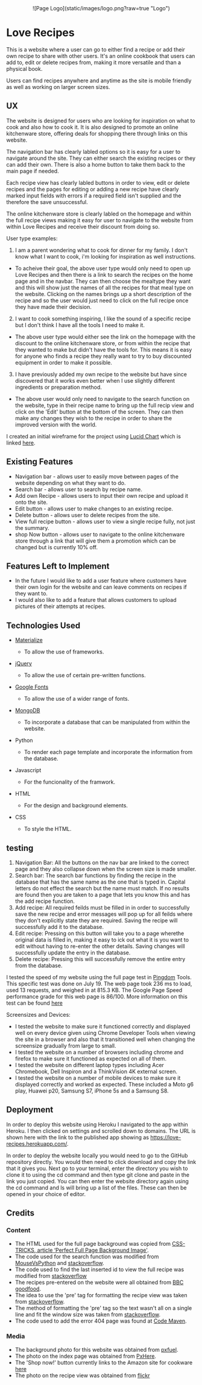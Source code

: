 <div align="center">![Page Logo](static/images/logo.png?raw=true "Logo")</div>

# Love Recipes

This is a website where a user can go to either find a recipe or add their own recipe to share with other users. It's an online cookbook that users can add to, edit or delete recipes from, making it more versatile and than a physical book.

Users can find recipes anywhere and anytime as the site is mobile friendly as well as working on larger screen sizes.

## UX

The website is designed for users who are looking for inspiration on what to cook and also how to cook it. It is also designed to promote an online kitchenware store, offering deals for shopping there through links on this website.

The navigation bar has clearly labled options so it is easy for a user to navigate around the site. They can either search the existing recipes or they can add their own. There is also a home button to take them back to the main page if needed.

Each recipe view has clearly labled buttons in order to view, edit or delete recipes and the pages for editing or adding a new recipe have clearly marked input fields with errors if a required field isn't supplied and the therefore the save unsuccessful. 

The online kitchenware store is clearly labled on the homepage and within the full recipe views making it easy for user to navigate to the website from within Love Recipes and receive their discount from doing so.

User type examples:

1. I am a parent wondering what to cook for dinner for my family. I don't know what I want to cook, i'm looking for inspiration as well instructions.

- To acheive their goal, the above user type would only need to open up Love Recipes and then there is a link to search the recipes on the home page and in the navbar. They can then choose the mealtype they want and this will show just the names of all the recipes for that meal type on the website. Clicking on the names brings up a short description of the recipe and so the user would just need to click on the full recipe once they have made their decision. 

2. I want to cook something inspiring, I like the sound of a specific recipe but I don't think I have all the tools I need to make it. 

- The above user type would either see the link on the homepage with the discount to the online kitchenware store, or from within the recipe that they wanted to make but didn't have the tools for. This means it is easy for anyone who finds a recipe they really want to try to buy discounted equipment in order to make it possible.

3. I have previously added my own recipe to the website but have since discovered that it works even better when I use slightly different ingredients or preparation method.

- The above user would only need to navigate to the search function on the website, type in their recipe name to bring up the full recip view and click on the 'Edit' button at the bottom of the screen. They can then make any changes they wish to the recipe in order to share the improved version with the world.

I created an initial wireframe for the project using [Lucid Chart](https://www.lucidchart.com/pages/home) which is linked [here](static/images/online_cookbook.pdf).

## Existing Features

- Navigation bar - allows user to easily move between pages of the website depending on what they want to do.
- Search bar - allows user to search by recipe name.
- Add own Recipe - allows users to input their own recipe and upload it onto the site.
- Edit button - allows user to make changes to an existing recipe.
- Delete button - allows user to delete recipes from the site. 
- View full recipe button - allows user to view a single recipe fully, not just the summary.
- shop Now button - allows user to navigate to the online kitchenware store through a link that will give them a promotion which can be changed but is currently 10% off.

## Features Left to Implement

- In the future I would like to add a user feature where customers have their own login for the website and can leave comments on recipes if they want to.
- I would also like to add a feature that allows customers to upload pictures of their attempts at recipes.

## Technologies Used

- [Materialize](https://materializecss.com/)
    - To allow the use of frameworks.

- [jQuery](https://jquery.com/)
    - To allow the use of certain pre-written functions.

- [Google Fonts](https://fonts.google.com)
    - To allow the use of a wider range of fonts.

- [MongoDB](https://www.mongodb.com/)
    - To incorporate a database that can be manipulated from within the website.

- Python
    - To render each page template and incorporate the information from the database.

- Javascript
    - For the funcionality of the framwork.

- HTML
    - For the design and background elements.

- CSS
    - To style the HTML.

## testing

1. Navigation Bar: All the buttons on the nav bar are linked to the correct page and they also collapse down when the screen size is made smaller.
2. Search bar: The search bar functions by finding the recipe in the database that has the same name as the one that is typed in. Capital letters do not effect the search but the name must match. If no results are found then you are taken to a page that lets you know this and has the add recipe function.
3. Add recipe: All required feilds must be filled in in order to successfully save the new recipe and error messages will pop up for all feilds where they don't explicitly state they are required. Saving the recipe will successfully add it to the database.
4. Edit recipe: Pressing on this button will take you to a page wherethe original data is filled in, making it easy to ick out what it is you want to edit without having to re-enter the other details. Saving changes will successfully update the entry in the database.
5. Delete recipe: Pressing this will successfully remove the entire entry from the database.

I tested the speed of my website using the full page test in [Pingdom](https://tools.pingdom.com/) Tools.
This specific test was done on July 19. The web page took 236 ms to load, used 13 requests, and weighed in at 815.3 KB.
The Google Page Speed performance grade for this web page is 86/100.
More information on this test can be found [here](https://tools.pingdom.com/#5cd9d3fdf9800000)

Screensizes and Devices:

- I tested the website to make sure it functioned correctly and displayed well on every device given using Chrome Developer Tools when viewing the site in a browser and also that it transitioned well when changing the screensize 
gradually from large to small.
- I tested the website on a number of browsers including chrome and firefox to make sure it functioned as expected on 
all of them. 
- I tested the website on different laptop types including Acer Chromebook, Dell Inspiron and a ThinkVision 4K external 
screen.
- I tested the website on a number of mobile devices to make sure it displayed correctly and worked as expected. These 
included a Moto g6 play, Huawei p20, Samsung S7, iPhone 5s and a Samsung S8.

## Deployment

In order to deploy this website using Heroku I navigated to the app within Heroku. I then clicked on settings and scrolled down to domains. The URL is shown here with the link to the published app showing as https://love-recipes.herokuapp.com/.


In order to deploy the website locally you would need to go to the GitHub repository directly. You would then need to click download 
and copy the link that it gives you. Next go to your terminal, enter the directory you wish to clone it to using the cd 
command and then type git clone and paste in the link you just copied. You can then enter the website directory again 
using the cd command and ls will bring up a list of the files. These can then be opened in your choice of editor.

## Credits

### Content
- The HTML used for the full page background was copied from [CSS-TRICKS, article ‘Perfect Full Page Background Image'](https://css-tricks.com/perfect-full-page-background-image/).
- The code used for the search function was modified from [MouseVsPython](https://www.blog.pythonlibrary.org/2017/12/13/flask-101-how-to-add-a-search-form/) and [stackoverflow](https://stackoverflow.com/questions/7101703/how-do-i-make-case-insensitive-queries-on-mongodb).
- The code used to find the last inserted id to view the full recipe was modified from [stackoverflow](https://stackoverflow.com/questions/8783753/how-to-get-the-object-id-in-pymongo-after-an-insert)
- The recipes pre-entered on the website were all obtained from [BBC goodfood](https://www.bbcgoodfood.com/).
- The idea to use the 'pre' tag for formatting the recipe view was taken from [stackoverflow](https://stackoverflow.com/questions/8573890/using-new-line-n-in-string-and-rendering-the-same-in-html).
- The method of formatting the 'pre' tag so the text wasn't all on a single line and fit the window size was taken from [stackoverflow](https://stackoverflow.com/questions/7132371/can-i-adjust-the-width-of-a-pre-area-to-fit-the-text).
- The code used to add the error 404 page was found at [Code Maven](https://code-maven.com/flask-return-404).

### Media
- The background photo for this website was obtained from [pxfuel](https://www.pxfuel.com/en/free-photo-omiog).
- The photo on the index page was obtained from [PxHere](https://pxhere.com/en/photo/1453277).
- The 'Shop now!' button currently links to the Amazon site for cookware [here](https://www.amazon.co.uk/kitchen-cookware-dining-glassware-cutlery-pans/b?ie=UTF8&node=392546011)
- The photo on the recipe view was obtained from [flickr](https://www.flickr.com/photos/30478819@N08/48558169527/)